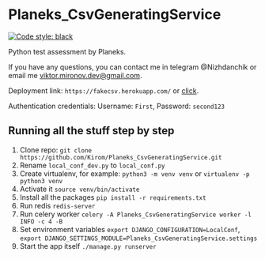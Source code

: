 # Planeks_CsvGeneratingService
[![Code style: black](https://img.shields.io/badge/code%20style-black-000000.svg)](https://github.com/psf/black)

Python test assessment by Planeks.

If you have any questions, you can contact me in telegram @Nizhdanchik or email me viktor.mironov.dev@gmail.com.

Deployment link: `https://fakecsv.herokuapp.com/` or [click](https://fakecsv.herokuapp.com/).

Authentication credentials: Username: `First`, Password: `second123` 

## Running all the stuff step by step
1. Clone repo: `git clone https://github.com/Kirom/Planeks_CsvGeneratingService.git`
2. Rename `local_conf_dev.py` to `local_conf.py`
3. Create virtualenv, for example: `python3 -m venv venv` or `virtualenv -p python3 venv`
4. Activate it `source venv/bin/activate`
5. Install all the packages `pip install -r requirements.txt`
6. Run redis `redis-server`
7. Run celery worker `celery -A Planeks_CsvGeneratingService worker -l INFO -c 4 -B`
8. Set environment variables `export DJANGO_CONFIGURATION=LocalConf`,   
`export DJANGO_SETTINGS_MODULE=Planeks_CsvGeneratingService.settings`
9. Start the app itself `./manage.py runserver`

